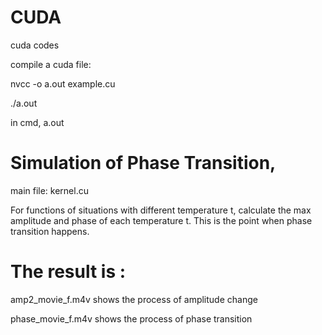# CUDA
cuda codes

compile a cuda file:

nvcc -o a.out example.cu

./a.out

in cmd, a.out



# Simulation of Phase Transition,

main file: kernel.cu

For functions of situations with different temperature t, calculate the max amplitude and phase of each temperature t.
This is the point when phase transition happens.
 

# The result is :

amp2_movie_f.m4v shows the process of amplitude change

phase_movie_f.m4v shows the process of phase transition
